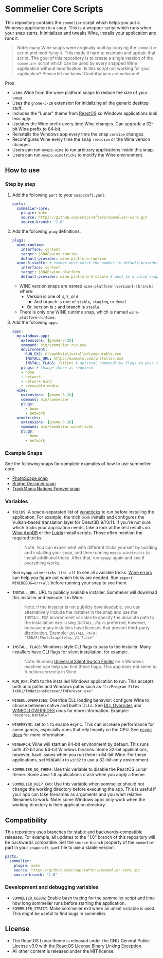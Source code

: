 # Sommelier Core Scripts

This repository contains the `sommelier` script which helps you put a Windows application in a snap. This is a wrapper script which runs when your snap starts. It initializes and tweaks Wine, installs your application and runs it.

> Note: many Wine snaps were originally built by copying the `sommelier` script and modifying it. This made it hard to maintain and update that script. The goal of this repository is to create a single version of the `sommelier` script which can be used by every snapped Wine application without modification. Is this script not working for your application? Please let me know! Contributions are welcome!

Pros:

* Uses Wine from the wine-platform snaps to reduce the size of your snap.
* Uses the `gnome-3-28` extension for initializing all the generic desktop stuff.
* Includes the "Lunar" theme from [ReactOS](https://reactos.org/) so Windows applications look less ugly.
* Updates the Wine prefix every time Wine changes. Can upgrade a 32-bit Wine prefix to 64-bit.
* Reinstalls the Windows app every time the snap `version` changes.
* Reconfigures Wine every time the snap `revision` or the Wine version changes.
* Users can run `myapp.wine` to run arbitrary applications inside this snap.
* Users can run `myapp.winetricks` to modify the Wine environment.

## How to use

### Step by step

1. Add the following `part` to your `snapcraft.yaml`:
    ```yaml
    parts:
      sommelier-core:
        plugin: make
        source: https://github.com/snapcrafters/sommelier-core.git
        source-branch: "1.0"
    ```
1. Add the following `plug` definitions:
    ```yaml
    plugs:
      wine-runtime:
        interface: content
        target: $SNAP/wine-runtime
        default-provider: wine-platform-runtime
      wine-5-stable: # number must match the number in default-provider
        interface: content
        target: $SNAP/wine-platform
        default-provider: wine-platform-5-stable # must be a valid snap
    ```
    - WINE version snaps are named `wine-platform-[version]-[branch]` where:
      - Version is one of `4`, `5`, or `6`
        - And branch is one of `stable`, `staging`, or `devel`
      - Or, version is `3` and branch is `stable`
    - There is only one WINE runtime snap, which is named `wine-platform-runtime`.
1. Add the following `apps`:
    ```yaml
    apps:
      my-windows-app:
        extensions: [gnome-3-28]
        command: bin/sommelier run-exe
        environment:
          RUN_EXE: C:\path\to\installed\executable.exe
          INSTALL_URL: http://example.com/installer.exe
          INSTALL_FLAGS: /silent # optional commandline flags to pass to the installer
        plugs: # change these as required
        - home
        - network
        - network-bind
        - removable-media
      wine:
        extensions: [gnome-3-28]
        command: bin/sommelier
        plugs:
          - home
          - network
      winetricks:
        extensions: [gnome-3-28]
        command: bin/sommelier winetricks
        plugs:
          - home
          - network
    ```


### Example Snaps

See the following snaps for complete examples of how to use sommelier-core.

* [PhotoScape snap](https://github.com/snapcrafters/photoscape)
* [Bridge Designer snap](https://github.com/snapcrafters/bridge-designer)
* [TrackMania Nations Forever snap](https://github.com/galgalesh/tmnationsforever)

### Variables

* `TRICKS`: A space-separated list of [winetricks](https://wiki.winehq.org/Winetricks) to run before installing the application. For example, the trick `dxvk` installs and configures the Vulkan-based translation layer for Direct3D 9/10/11. If you're not sure which tricks your application needs, take a look at the test results on [Wine AppDB](https://appdb.winehq.org/) or the [Lutris](https://lutris.net/games) install scripts. Those often mention the required tricks.

  > Note: You can experiment with different tricks yourself by building and installing your snap, and then running `myapp.winetricks` to install additional tricks. After that, run `myapp` again and see if everything works.

   Run `myapp.winetricks list-all` to see all available tricks. [Wine errors](https://wiki.winehq.org/Debug_Channels) can help you figure out which tricks are needed. Run `export WINEDEBUG=err+all` before running your snap to see them.
* `INSTALL_URL`: URL to publicly available installer. Sommelier will download this installer and execute it in Wine.

  > Note: if the installer is not publicly downloadable, you can alternatively include the installer in the snap and use the `INSTALL_EXE` environment variable to specify the absolute path to the installation exe. Using `INSTALL_URL` is preferred, however, because many installers have licenses that prevent third-party distribution. Example: `INSTALL_PATH: "$SNAP/PhotoScapeSetup_V3.7.exe"`
* `INSTALL_FLAGS`: Windows-style CLI flags to pass to the installer. Many installers have CLI flags for silent installation, for example.

  > Note: Running [Universal Silent Switch Finder](https://www.softpedia.com/get/System/Launchers-Shutdown-Tools/Universal-Silent-Switch-Finder.shtml) on a Windows machine can help you find these flags. This app does not seem to function correctly in Wine.
* `RUN_EXE`: Path to the installed Windows application to run. This accepts both unix paths and Windows paths such as `"C:/Program Files (x86)/TmNationsForever/TmForever.exe"`
* `WINEDLLOVERRIDES`: Override DLL loading behavior: configure Wine to choose between native and builtin DLLs. See [DLL Overrides](https://wiki.winehq.org/Wine_User%27s_Guide#DLL_Overrides) and [WINEDLLOVERRIDES](https://wiki.winehq.org/Wine_User%27s_Guide#WINEDLLOVERRIDES.3DDLL_Overrides) docs for more information. Example: `"mscoree,mshtml="`
* `WINEESYNC`: set to `1` to enable esync. This can increase performance for some games, especially ones that rely heavily on the CPU. See [esync docs](https://github.com/zfigura/wine/blob/esync/README.esync) for more information.
* `WINEARCH`: Wine will start an 64-bit environment by default. This runs both 32-bit and 64-bit Windows binaries. Some 32-bit applications, however, have issues when you run them in 64-bit Wine. For these applications, set `WINEARCH` to `win32` to use a 32-bit-only environment.
* `SOMMELIER_NO_THEME`: Use this variable to disable the ReactOS Lunar theme. Some Java 1.6 applications crash when you apply a theme.
* `SOMMELIER_KEEP_CWD`: Use this variable when sommelier should not change the working directory before executing the app. This is useful if your app can take filenames as arguments and you want relative filenames to work. Note: some Windows apps only work when the working directory is their application directory.

## Compatibility

This repository uses branches for stable and backwards-compatible releases. For example, all updates to the "1.0" branch of this repository will be backwards compatible. Set the `source-branch` property of the `sommelier` part in your `snapcraft.yaml` file to use a stable version.

```yaml
parts:
  sommelier:
    plugin: make
    source: https://github.com/snapcrafters/sommelier-core.git
    source-branch: "1.0"
```

### Development and debugging variables

* `SOMMELIER_DEBUG`: Enable bash tracing for the sommelier script and time how long sommelier runs before starting the application.
* `SOMMELIER_STRICT`: Make sommelier exit when an unset variable is used. This might be useful to find bugs in sommelier.

## License

* The ReactOS Lunar theme is released under the GNU General Public License v3.0 with the [ReactOS License Binary Linking Exception](https://reactos.org/intellectual-property-guideline/).
* All other content is released under the MIT license.
